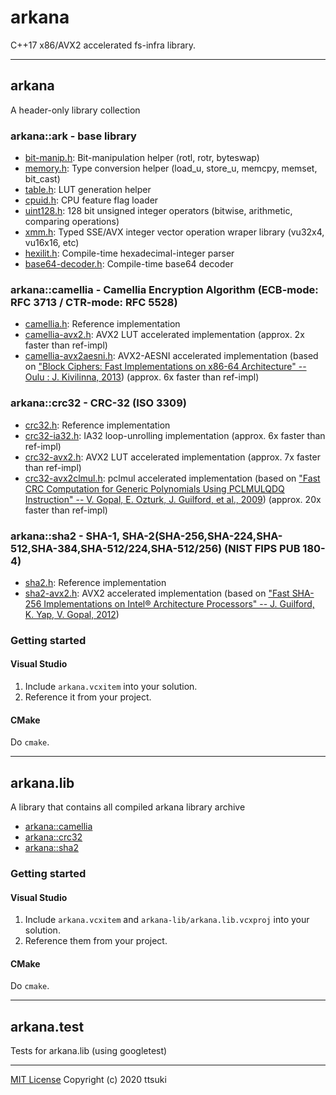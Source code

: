 arkana
======

C++17 x86/AVX2 accelerated fs-infra library.

---

## arkana

A header-only library collection

### arkana::ark - base library
  - [bit-manip.h](arkana/ark/bit-manip.h): Bit-manipulation helper (rotl, rotr, byteswap)
  - [memory.h](arkana/ark/memory.h): Type conversion helper (load_u, store_u, memcpy, memset, bit_cast)
  - [table.h](arkana/ark/table.h): LUT generation helper
  - [cpuid.h](arkana/ark/cpuid.h): CPU feature flag loader
  - [uint128.h](arkana/ark/uint128.h): 128 bit unsigned integer operators (bitwise, arithmetic, comparing operations)
  - [xmm.h](arkana/ark/xmm.h): Typed SSE/AVX integer vector operation wraper library (vu32x4, vu16x16, etc)
  - [hexilit.h](arkana/ark/hexilit.h): Compile-time hexadecimal-integer parser
  - [base64-decoder.h](arkana/ark/base64-decoder.h): Compile-time base64 decoder  

### arkana::camellia - Camellia Encryption Algorithm (ECB-mode: RFC 3713 / CTR-mode: RFC 5528)
  - [camellia.h](arkana/camellia/camellia.h): Reference implementation
  - [camellia-avx2.h](arkana/camellia/camellia-avx2.h): AVX2 LUT accelerated implementation (approx. 2x faster than ref-impl)
  - [camellia-avx2aesni.h](arkana/camellia/camellia-avx2aesni.h): AVX2-AESNI accelerated implementation (based on ["Block Ciphers: Fast Implementations on x86-64 Architecture" -- Oulu : J. Kivilinna, 2013](http://jultika.oulu.fi/Record/nbnfioulu-201305311409))  (approx. 6x faster than ref-impl)

### arkana::crc32 - CRC-32 (ISO 3309)
  - [crc32.h](arkana/crc32/crc32.h): Reference implementation
  - [crc32-ia32.h](arkana/crc32/crc32-ia32.h): IA32 loop-unrolling implementation (approx. 6x faster than ref-impl)
  - [crc32-avx2.h](arkana/crc32/crc32-avx2.h): AVX2 LUT accelerated implementation (approx. 7x faster than ref-impl)
  - [crc32-avx2clmul.h](arkana/crc32/crc32-avx2clmul.h): pclmul accelerated implementation (based on ["Fast CRC Computation for Generic Polynomials Using PCLMULQDQ Instruction"  -- V. Gopal, E. Ozturk, J. Guilford, et al., 2009](https://www.intel.com/content/dam/www/public/us/en/documents/white-papers/fast-crc-computation-generic-polynomials-pclmulqdq-paper.pdf)) (approx. 20x faster than ref-impl)

### arkana::sha2 - SHA-1, SHA-2(SHA-256,SHA-224,SHA-512,SHA-384,SHA-512/224,SHA-512/256) (NIST FIPS PUB 180-4)
  - [sha2.h](arkana/sha2/sha2.h): Reference implementation
  - [sha2-avx2.h](arkana/sha2/sha2-avx2.h): AVX2 accelerated implementation (based on ["Fast SHA-256 Implementations on Intel® Architecture Processors" -- J. Guilford, K. Yap, V. Gopal, 2012](https://www.intel.com/content/dam/www/public/us/en/documents/white-papers/sha-256-implementations-paper.pdf))

### Getting started

#### Visual Studio

1. Include `arkana.vcxitem` into your solution.
2. Reference it from your project.

#### CMake

Do `cmake`.

---

## arkana.lib

A library that contains all compiled arkana library archive

- [arkana::camellia](arkana-lib/camellia.h)
- [arkana::crc32](arkana-lib/crc32.h)
- [arkana::sha2](arkana-lib/sha2.h)


### Getting started

#### Visual Studio

1. Include `arkana.vcxitem` and `arkana-lib/arkana.lib.vcxproj` into your solution.
2. Reference them from your project.

#### CMake

Do `cmake`.

---

## arkana.test

Tests for arkana.lib (using googletest)

---

[MIT License](LICENSE) Copyright (c) 2020 ttsuki
